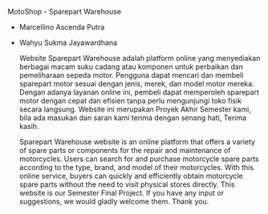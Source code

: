 MotoShop - Sparepart Warehouse

- Marcellino Ascenda Putra
- Wahyu Sukma Jayawardhana

  Website Sparepart Warehouse adalah platform online yang menyediakan berbagai macam suku cadang atau komponen untuk perbaikan dan pemeliharaan sepeda motor. Pengguna dapat mencari dan   membeli sparepart motor sesuai dengan jenis, merek, dan model motor mereka. Dengan adanya layanan online ini, pembeli dapat memperoleh sparepart motor dengan cepat dan efisien tanpa perlu mengunjungi toko fisik secara langsung.
Website ini merupakan Proyek Akhir Semester kami, bila ada masukan dan saran kami terima dengan senang hati, Terima kasih.

  Sparepart Warehouse website is an online platform that offers a variety of spare parts or components for the repair and maintenance of motorcycles. Users can search for and purchase motorcycle spare parts according to the type, brand, and model of their motorcycles. With this online service, buyers can quickly and efficiently obtain motorcycle spare parts without the need to visit physical stores directly.
This website is our Semester Final Project. If you have any input or suggestions, we would gladly welcome them. Thank you.
